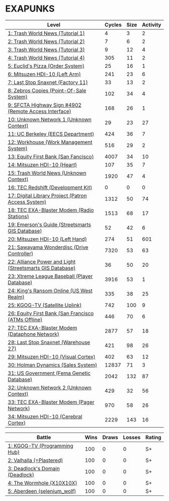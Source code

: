 # EXAPUNKS

<!-- EXA_START -->
| Level                                                                                                                            | Cycles | Size | Activity |
|----------------------------------------------------------------------------------------------------------------------------------|--------|------|----------|
| [1: Trash World News (Tutorial 1)](solutions/01-trash-world-news-tutorial-1)                                                     | 4      | 3    | 2        |
| [2: Trash World News (Tutorial 2)](solutions/02-trash-world-news-tutorial-2)                                                     | 7      | 6    | 2        |
| [3: Trash World News (Tutorial 3)](solutions/03-trash-world-news-tutorial-3)                                                     | 9      | 12   | 4        |
| [4: Trash World News (Tutorial 4)](solutions/04-trash-world-news-tutorial-4)                                                     | 305    | 11   | 2        |
| [5: Euclid's Pizza (Order System)](solutions/05-euclids-pizza-order-system)                                                      | 25     | 16   | 1        |
| [6: Mitsuzen HDI-10 (Left Arm)](solutions/06-mitsuzen-hdi-10-left-arm)                                                           | 241    | 23   | 6        |
| [7: Last Stop Snaxnet (Factory 11)](solutions/07-last-stop-snaxnet-factory-11)                                                   | 33     | 13   | 2        |
| [8: Zebros Copies (Point-Of-Sale System)](solutions/08-zebros-copies-point-of-sale-system)                                       | 102    | 34   | 4        |
| [9: SFCTA Highway Sign #4902 (Remote Access Interface)](solutions/09-sfcta-highway-sign-4902-remote-access-interface)            | 168    | 26   | 1        |
| [10: Unknown Network 1 (Unknown Context)](solutions/10-unknown-network-1-unknown-context)                                        | 29     | 23   | 27       |
| [11: UC Berkeley (EECS Department)](solutions/11-uc-berkeley-eecs-department)                                                    | 424    | 36   | 7        |
| [12: Workhouse (Work Management System)](solutions/12-workhouse-work-management-system)                                          | 516    | 29   | 2        |
| [13: Equity First Bank (San Fancisco)](solutions/13-equity-first-bank-san-fancisco)                                              | 4007   | 34   | 10       |
| [14: Mitsuzen HDI-10 (Heart)](solutions/14-mitsuzen-hdi-10-heart)                                                                | 107    | 35   | 7        |
| [15: Trash World News (Unknown Context)](solutions/15-trash-world-news-unknown-context)                                          | 1920   | 47   | 4        |
| [16: TEC Redshift (Development Kit)](solutions/16-tec-redshift-development-kit)                                                  | 0      | 0    | 0        |
| [17: Digital Library Project (Patron Access System)](solutions/17-digital-library-project-patron-access-system)                  | 1312   | 50   | 74       |
| [18: TEC EXA-Blaster Modem (Radio Stations)](solutions/18-tec-exa-blaster-modem-radio-stations)                                  | 1513   | 68   | 17       |
| [19: Emerson's Guide (Streetsmarts GIS Database)](solutions/19-emersons-guide-streetsmarts-gis-database)                         | 52     | 42   | 6        |
| [20: Mitsuzen HDI-10 (Left Hand)](solutions/20-mitsuzen-hdi-10-left-hand)                                                        | 274    | 51   | 601      |
| [21: Sawayama Wonderdisc (Drive Controller)](solutions/21-sawayama-wonderdisc-drive-controller)                                  | 7320   | 53   | 63       |
| [22: Alliance Power and Light (Streetsmarts GIS Database)](solutions/22-alliance-power-and-light-streetsmarts-gis-database)      | 36     | 50   | 20       |
| [23: Xtreme League Baseball (Player Database)](solutions/23-xtreme-league-baseball-player-database)                              | 3916   | 53   | 1        |
| [24: King's Ransom Online (US West Realm)](solutions/24-kings-ransom-online-us-west-realm)                                       | 335    | 38   | 25       |
| [25: KGOG-TV (Satellite Uplink)](solutions/25-kgog-tv-satellite-uplink)                                                          | 742    | 100  | 9        |
| [26: Equity First Bank (San Francisco (ATMs Offline)](solutions/26-equity-first-bank-san-francisco-atms-offline)                 | 446    | 70   | 6        |
| [27: TEC EXA-Blaster Modem (Dataphone Network)](solutions/27-tec-exa-blaster-modem-dataphone-network)                            | 2877   | 57   | 18       |
| [28: Last Stop Snaxnet (Warehouse 27)](solutions/28-last-stop-snaxnet-warehouse-27)                                              | 421    | 98   | 26       |
| [29: Mitsuzen HDI-10 (Visual Cortex)](solutions/29-mitsuzen-hdi-10-visual-cortex)                                                | 402    | 63   | 12       |
| [30: Holman Dynamics (Sales System)](solutions/30-holman-dynamics-sales-system)                                                  | 12837  | 71   | 3        |
| [31: US Government (Fema Genetic Database)](solutions/31-us-government-fema-genetic-database)                                    | 2042   | 132  | 87       |
| [32: Unknown Network 2 (Unknown Context)](solutions/32-unknown-network-2-unknown-context)                                        | 429    | 32   | 56       |
| [33: TEC EXA-Blaster Modem (Pager Network)](solutions/33-tec-exa-blaster-modem-pager-network)                                    | 970    | 58   | 26       |
| [34: Mitsuzen HDI-10 (Cerebral Cortex)](solutions/34-mitsuzen-hdi-10-cerebral-cortex)                                            | 2229   | 143  | 16       |

| Battle                                                                                                                          | Wins | Draws | Losses | Rating |
|---------------------------------------------------------------------------------------------------------------------------------|------|-------|--------|--------|
| [1: KGOG-TV (Programming Hub)](battles/01-kgog-tv-programming-hub)                                                              | 100  | 0     | 0      | S+     |
| [2: Valhalla (=Plastered)](battles/02-valhalla-plastered)                                                                       | 100  | 0     | 0      | S+     |
| [3: Deadlock's Domain (Deadlock)](battles/03-deadlocks-domain-deadlock)                                                         | 100  | 0     | 0      | S+     |
| [4: The Wormhole (X10X10X)](battles/04-the-wormhole-x10x10x)                                                                    | 100  | 0     | 0      | S+     |
| [5: Aberdeen (selenium_wolf)](battles/05-aberdeen-seleniumwolf)                                                                 | 100  | 0     | 0      | S+     |
<!-- EXA_END -->
